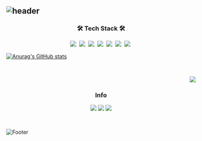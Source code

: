 ![header](https://capsule-render.vercel.app/api?type=soft&color=auto&height=150&section=header&text=EunsooLim&fontSize=70&animation=twinkling)
  ---
<h3 align="center">🛠 Tech Stack 🛠</h3><p align="center">
  <img src="https://img.shields.io/badge/Python-3766AB?style=flat-square&logo=Python&logoColor=white"/></a>&nbsp 
  <img src="https://img.shields.io/badge/ROS-007396?style=flat-square&logo=ROS&logoColor=white"/></a>&nbsp
  <img src="https://img.shields.io/badge/C++-00599C?style=flat-square&logo=C%2B%2B&logoColor=white"/></a>&nbsp 
  <img src="https://img.shields.io/badge/C-A8B9CC?style=flat-square&logo=C&logoColor=white"/></a>&nbsp 
  <img src="https://img.shields.io/badge/next.js-00501C?style=flat-square&logo=next.js&logoColor=red"/></a>&nbsp 
  <img src="https://img.shields.io/badge/webassembly-00779C?style=flat-square&logo=webassembly&logoColor=blue"/></a>&nbsp 
  <img src="https://img.shields.io/badge/Pytorch-A8B9FF?style=flat-square&logo=Pytorch&logoColor=white"/></a>&nbsp
<br>

[![Anurag's GitHub stats](https://github-readme-stats.vercel.app/api?username=ies0411)](https://github.com/ies0411/github-readme-stats)


<br>

<a href="https://suave-lilac-075.notion.site/b1ac3609f8a946c3a1939b5d46211e44?v=cc0f75ec13e54868a33bb57336fb9ee8"><img align="right" src="https://github-readme-stats.vercel.app/api/top-langs/?username=ies0411&theme=dracula&exclude_repo=Computer-Science-Engineering&layout=compact&langs_count=10"/></a>


<br>


<h3 align="center"> Info </h3>
<p align="center">
  <a href="mailto:ies041196@gmail.com"><img src="https://img.shields.io/badge/Gmail-d14836?style=flat-square&logo=Gmail&logoColor=white&link=ies041196@gmail.com"/></a>
  <a href="https://roboticsoo.notion.site/roboticsoo/Soo-s-Home-Study-e35a2e34967948df90d580f6f6a0e0c1"><img src="https://img.shields.io/badge/Notion-ffffff?style=flat-square&logo=notion&logoColor=black"/></a>
<a href="https://jaehoon-daddy.tistory.com/"><img src="https://img.shields.io/badge/Tistory-E5511E?style=flat-square&logo=Blogger&logoColor=white"/></a> 
  
  
</p>
<br>

![Footer](https://capsule-render.vercel.app/api?type=waving&color=auto&height=200&section=footer)
